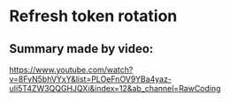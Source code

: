 # Refresh token rotation

## Summary made by video:
https://www.youtube.com/watch?v=8FvN5bhVYxY&list=PLOeFnOV9YBa4yaz-uIi5T4ZW3QQGHJQXi&index=12&ab_channel=RawCoding

